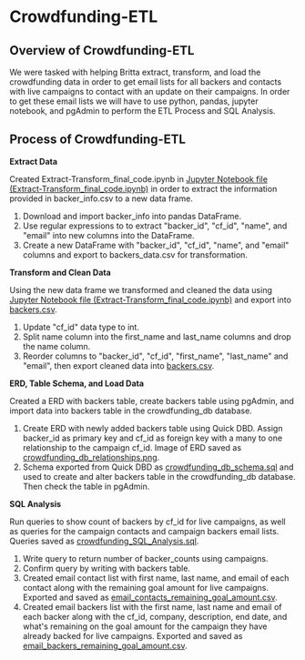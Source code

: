 # Crowdfunding-ETL

## Overview of Crowdfunding-ETL
We were tasked with helping Britta extract, transform, and load the crowdfunding data in order to get email lists for all backers and contacts with live campaigns to contact with an update on their campaigns. In order to get these email lists we will have to use python, pandas, jupyter notebook, and pgAdmin to perform the ETL Process and SQL Analysis.

## Process of Crowdfunding-ETL
**Extract Data**

Created Extract-Transform_final_code.ipynb in [Jupyter Notebook file (Extract-Transform_final_code.ipynb)](https://github.com/trevoriwen/Crowdfunding-ETL/blob/56d2d206a520f660b85603cb32c571f507d6d945/Extract-Transform_final_code.ipynb) in order to extract the information provided in backer_info.csv to a new data frame.
1. Download and import backer_info into pandas DataFrame.
2. Use regular expressions to to extract "backer_id", "cf_id", "name", and "email" into new columns into the DataFrame.
3. Create a new DataFrame with "backer_id", "cf_id", "name", and "email" columns and export to backers_data.csv for transformation.

**Transform and Clean Data**

Using the new data frame we transformed and cleaned the data using [Jupyter Notebook file (Extract-Transform_final_code.ipynb)](https://github.com/trevoriwen/Crowdfunding-ETL/blob/56d2d206a520f660b85603cb32c571f507d6d945/Extract-Transform_final_code.ipynb) and export into  [backers.csv](https://github.com/trevoriwen/Crowdfunding-ETL/blob/56d2d206a520f660b85603cb32c571f507d6d945/backers.csv).
1. Update "cf_id" data type to int. 
2. Split name column into the first_name and last_name columns and drop the name column.
3. Reorder columns to "backer_id", "cf_id", "first_name", "last_name" and "email", then export cleaned data into [backers.csv](https://github.com/trevoriwen/Crowdfunding-ETL/blob/56d2d206a520f660b85603cb32c571f507d6d945/backers.csv).

**ERD, Table Schema, and Load Data**

Created a ERD with backers table, create backers table using pgAdmin, and import data into backers table in the crowdfunding_db database.
1. Create ERD with newly added backers table using Quick DBD. Assign backer_id as primary key and cf_id as foreign key with a many to one relationship to the campaign cf_id. Image of ERD saved as [crowdfunding_db_relationships.png](https://github.com/trevoriwen/Crowdfunding-ETL/blob/56d2d206a520f660b85603cb32c571f507d6d945/Database_Setup/crowdfunding_db_relationships.PNG).
2. Schema exported from Quick DBD as [crowdfunding_db_schema.sql](https://github.com/trevoriwen/Crowdfunding-ETL/blob/56d2d206a520f660b85603cb32c571f507d6d945/Database_Setup/crowdfunding_db_schema.sql) and used to create and alter backers table in the crowdfunding_db database. Then check the table in pgAdmin.

**SQL Analysis**

Run queries to show count of backers by cf_id for live campaigns, as well as queries for the campaign contacts and campaign backers email lists. Queries saved as [crowdfunding_SQL_Analysis.sql](https://github.com/trevoriwen/Crowdfunding-ETL/blob/56d2d206a520f660b85603cb32c571f507d6d945/crowdfunding_SQL_Analysis.sql).
1. Write query to return number of backer_counts using campaigns.
2. Confirm query by writing with backers table.
3. Created email contact list with first name, last name, and email of each contact along with the remaining goal amount for live campaigns. Exported and saved as [email_contacts_remaining_goal_amount.csv](https://github.com/trevoriwen/Crowdfunding-ETL/blob/56d2d206a520f660b85603cb32c571f507d6d945/email_contacts_remaining_goal_amount.csv).
4. Created email backers list with the first name, last name and email of each backer along with the cf_id, company, description, end date, and what's remaining on the goal amount for the campaign they have already backed for live campaigns. Exported and saved as [email_backers_remaining_goal_amount.csv](https://github.com/trevoriwen/Crowdfunding-ETL/blob/56d2d206a520f660b85603cb32c571f507d6d945/email_backers_remaining_goal_amount.csv).
